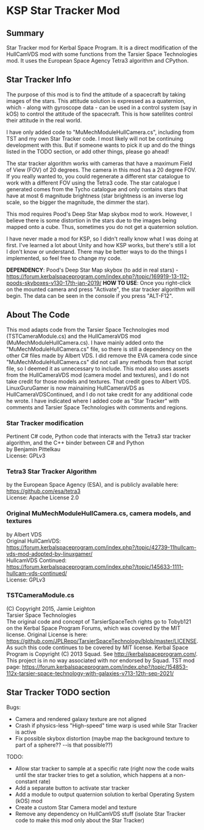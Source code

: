 # KSP Star Tracker Mod
## Summary
Star Tracker mod for Kerbal Space Program. It is a direct modification of the HullCamVDS mod with some functions from the Tarsier Space Technologies mod. It uses the European Space Agency Tetra3 algorithm and CPython.

## Star Tracker Info
The purpose of this mod is to find the attitude of a spacecraft by taking images of the stars. This attitude solution is expressed as a quaternion, which - along with gyroscope data - can be used in a control system (say in kOS) to control the attitude of the spacecraft. This is how satellites control their attitude in the real world.

I have only added code to "MuMechModuleHullCamera.cs", including from TST and my own Star Tracker code. I most likely will not be continuing development with this. But if someone wants to pick it up and do the things listed in the TODO section, or add other things, please go ahead!

The star tracker algorithm works with cameras that have a maximum Field of View (FOV) of 20 degrees. The camera in this mod has a 20 degree FOV. If you really wanted to, you could regenerate a different star catalogue to work with a different FOV using the Tetra3 code. The star catalogue I generated comes from the Tycho catalogue and only contains  stars that have at most 6 magnitude brightness (star brightness is an inverse log scale, so the bigger the magnitude, the dimmer the star).

This mod requires Pood's Deep Star Map skybox mod to work. However, I believe there is some distortion in the stars due to the images being mapped onto a cube. Thus, sometimes you do not get a quaternion solution.

I have never made a mod for KSP, so I didn't really know what I was doing at first. I've learned a lot about Unity and how KSP works, but there's still a lot I don't  know or understand. There may be better ways to do the things I implemented, so feel free to change my code.


**DEPENDENCY**: Pood's Deep Star Map skybox (to add in real stars) - https://forum.kerbalspaceprogram.com/index.php?/topic/169919-13-112-poods-skyboxes-v130-17th-jan-2019/
**HOW TO USE**: Once you right-click on the mounted camera and press "Activate", the star tracker algorithm will begin. The data can be seen in the console if you press "ALT-F12".


## About The Code
This mod adapts code from the Tarsier Space Technologies mod (TSTCameraModule.cs) and the HullCameraVDS mod (MuMechModuleHullCamera.cs). I have mainly added onto the "MuMechModuleHullCamera.cs" file, so there is still a dependency on the other C# files made by Albert VDS. I did remove the EVA camera code since "MuMechModuleHullCamera.cs" did not call any methods from that script file, so I deemed it as unnecessary to include. This mod also uses assets from the HullCameraVDS mod (camera model and textures), and I do not take credit for those models and textures. That credit goes to Albert VDS. LinuxGuruGamer is now mainaining HullCameraVDS as HullCameraVDSContinued, and I do not take credit for any additional code he wrote. I have indicated where I added code as "Star Tracker" with comments and Tarsier Space Technologies with comments and regions.
  
  
### Star Tracker modification
Pertinent C# code, Python code that interacts with the Tetra3 star tracker algorithm, and the C++ binder between C# and Python<br>
by Benjamin Pittelkau<br>
License: GPLv3
  
### Tetra3 Star Tracker Algorithm
by the European Space Agency (ESA), and is publicly available here: https://github.com/esa/tetra3<br>
License: Apache License 2.0
  
### Original MuMechModuleHullCamera.cs, camera models, and textures
by Albert VDS<br>
Original HullCamVDS: https://forum.kerbalspaceprogram.com/index.php?/topic/42739-11hullcam-vds-mod-adopted-by-linuxgamer/<br>
HullcamVDS Continued: https://forum.kerbalspaceprogram.com/index.php?/topic/145633-1111-hullcam-vds-continued/<br>
License: GPLv3
  
### TSTCameraModule.cs
(C) Copyright 2015, Jamie Leighton<br>
Tarsier Space Technologies<br>
The original code and concept of TarsierSpaceTech rights go to Tobyb121 on the Kerbal Space Program Forums, which was covered by the MIT license. Original License is here: https://github.com/JPLRepo/TarsierSpaceTechnology/blob/master/LICENSE. As such this code continues to be covered by MIT license. Kerbal Space Program is Copyright (C) 2013 Squad. See http://kerbalspaceprogram.com/. This project is in no way associated with nor endorsed by Squad. TST mod page: https://forum.kerbalspaceprogram.com/index.php?/topic/154853-112x-tarsier-space-technology-with-galaxies-v713-12th-sep-2021/
  

## Star Tracker TODO section
Bugs:
- Camera and rendered galaxy texture are not aligned
- Crash if physics-less "High-speed" time warp is used while Star Tracker is active
- Fix possible skybox distortion (maybe map the background texture to part of a sphere?? --is that possible??)

TODO:
- Allow star tracker to sample at a specific rate (right now the code waits until the star tracker tries to get a solution, which happens at a non-constant rate)
- Add a separate button to activate star tracker
- Add a module to output quaternion solution to kerbal Operating System (kOS) mod
- Create a custom Star Camera model and texture
- Remove any dependency on HullCamVDS stuff (isolate Star Tracker code to make this mod only about the Star Tracker)